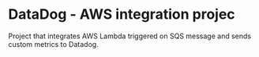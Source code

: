 # DataDog - AWS integration projec

Project that integrates AWS Lambda triggered on SQS message and sends custom metrics to Datadog.

